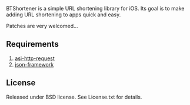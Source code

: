BTShortener is a simple URL shortening library for iOS. Its goal is to make adding URL shortening to apps quick and easy.

Patches are very welcomed...

Requirements
------------
1. [asi-http-request][asi]
2. [json-framework][jsonframework]

License
------------
Released under BSD license. See License.txt for details.

[asi]: https://github.com/pokeb/asi-http-request
[jsonframework]: https://github.com/stig/json-framework/

